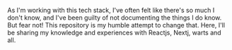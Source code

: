 As I'm working with this tech stack, I've often felt like there's so much I don't know, and I've been guilty of not documenting the things I do know. But fear not! This repository is my humble attempt to change that. Here, I'll be sharing my knowledge and experiences with Reactjs, Nextj, warts and all.
